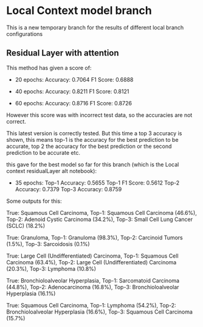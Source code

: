 # Local Context model branch

This is a new temporary branch for the results of different local branch configurations


## Residual Layer with attention

This method has given a score of:

- 20 epochs:
Accuracy: 0.7064
F1 Score: 0.6888

- 40 epochs:
Accuracy: 0.8211
F1 Score: 0.8121


- 60 epochs:
Accuracy: 0.8716
F1 Score: 0.8726

However this score was with incorrect test data, so the accuracies are not correct.

This latest version is correctly tested. But this time a top 3 accuracy is shown, this means top-1 is the accuracy for the best prediction to be accurate, top 2 the accuracy for the best prediction or the second prediction to be accurate etc.

this gave for the best model so far for this branch (which is the Local context residualLayer alt notebook):

- 35 epochs:
Top-1 Accuracy: 0.5655
Top-1 F1 Score:  0.5612
Top-2 Accuracy: 0.7379
Top-3 Accuracy: 0.8759

Some outputs for this:

True: Squamous Cell Carcinoma, Top-1: Squamous Cell Carcinoma (46.6%), Top-2: Adenoid Cystic Carcinoma (34.2%), Top-3: Small Cell Lung Cancer (SCLC) (18.2%)

True: Granuloma, Top-1: Granuloma (98.3%), Top-2: Carcinoid Tumors (1.5%), Top-3: Sarcoidosis (0.1%)

True: Large Cell (Undifferentiated) Carcinoma, Top-1: Squamous Cell Carcinoma (63.4%), Top-2: Large Cell (Undifferentiated) Carcinoma (20.3%), Top-3: Lymphoma (10.8%)

True: Bronchioloalveolar Hyperplasia, Top-1: Sarcomatoid Carcinoma (44.8%), Top-2: Adenocarcinoma (16.8%), Top-3: Bronchioloalveolar Hyperplasia (16.1%)

True: Squamous Cell Carcinoma, Top-1: Lymphoma (54.2%), Top-2: Bronchioloalveolar Hyperplasia (16.6%), Top-3: Squamous Cell Carcinoma (15.7%)




